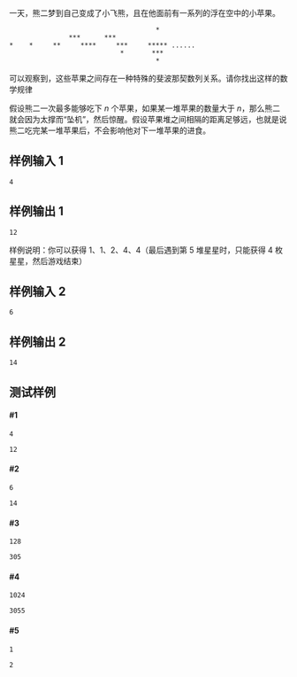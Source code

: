 一天，熊二梦到自己变成了小飞熊，且在他面前有一系列的浮在空中的小苹果。

```
                                     *
			   ***	    ***
*    *     **     ****     ***     ***** ......
                            *       ***
                                     *
``` 

可以观察到，这些苹果之间存在一种特殊的斐波那契数列关系。请你找出这样的数学规律

假设熊二一次最多能够吃下 $n$ 个苹果，如果某一堆苹果的数量大于 $n$，那么熊二就会因为太撑而“坠机”，然后惊醒。假设苹果堆之间相隔的距离足够远，也就是说熊二吃完某一堆苹果后，不会影响他对下一堆苹果的进食。

## 样例输入 1

```
4
```

## 样例输出 1

```
12
```

样例说明：你可以获得 1、1、2、4、4（最后遇到第 5 堆星星时，只能获得 4 枚星星，然后游戏结束）
## 样例输入 2

```
6
```

## 样例输出 2

```
14
```
## 测试样例
#### #1
```
4
```

```
12
```

#### #2
```
6
```

```
14
```


#### #3
```
128
```

```
305
```

#### #4
```
1024
```
```
3055
```

#### #5
```
1
```

```
2
```

